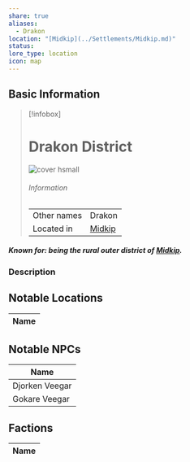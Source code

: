 ```yaml
---
share: true
aliases:
  - Drakon
location: "[Midkip](../Settlements/Midkip.md)"
status: 
lore_type: location
icon: map
---
```

## Basic Information
> [!infobox]
> # Drakon District
> ![cover hsmall](insertimage.png)
> ###### Information
> |   |  |
> | ---- | ---- |
> | Other names | Drakon|
> | Located in | [Midkip](../Settlements/Midkip.md)|
##### Known for: being the rural outer district of [Midkip](../Settlements/Midkip.md). 
### Description
## Notable Locations
| Name |
| ---- |

## Notable NPCs
| Name                                       |
| ------------------------------------------ |
| Djorken Veegar |
| Gokare Veegar   |

## Factions
| Name |
| ---- |
